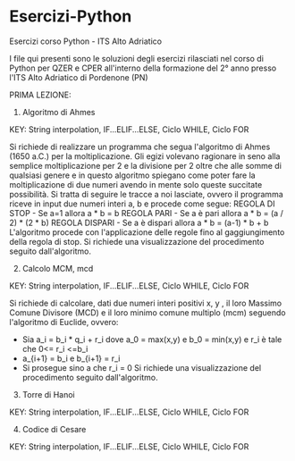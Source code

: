 # Esercizi-Python
Esercizi corso Python - ITS Alto Adriatico

I file qui presenti sono le soluzioni degli esercizi rilasciati nel corso di Python per QZER e CPER all'interno della formazione del 2° anno presso l'ITS Alto Adriatico di Pordenone (PN)

PRIMA LEZIONE:
1) Algoritmo di Ahmes

KEY: String interpolation, IF...ELIF...ELSE, Ciclo WHILE, Ciclo FOR

Si richiede di realizzare un programma che segua l'algoritmo di Ahmes (1650 a.C.) per la moltiplicazione. Gli egizi volevano ragionare in seno alla semplice moltiplicazione per 2 e la divisione per 2 oltre che alle somme di qualsiasi genere e in questo algoritmo spiegano come poter fare la moltiplicazione di due numeri avendo in mente solo queste succitate possibilità. Si tratta di seguire le tracce a noi lasciate, ovvero il programma riceve in input due numeri interi a, b e procede come segue:
  REGOLA DI STOP  - Se a=1 allora a * b = b
  REGOLA PARI     - Se a è pari allora a * b = (a / 2) * (2 * b)
  REGOLA DISPARI  - Se a è dispari allora a * b = (a-1) * b + b
L'algoritmo procede con l'applicazione delle regole fino al gaggiungimento della regola di stop. Si richiede una visualizzazione del procedimento seguito dall'algoritmo.

2) Calcolo MCM, mcd

KEY: String interpolation, IF...ELIF...ELSE, Ciclo WHILE, Ciclo FOR

Si richiede di calcolare, dati due numeri interi positivi x, y , il loro Massimo Comune Divisore (MCD) e il loro minimo comune multiplo (mcm) seguendo l'algoritmo di Euclide, ovvero:
  - Sia a_i = b_i * q_i + r_i dove a_0 = max(x,y) e b_0 = min(x,y) e r_i è tale che 0<= r_i <=b_i
  - a_{i+1} = b_i e b_{i+1} = r_i
  - Si prosegue sino a che r_i = 0 
Si richiede una visualizzazione del procedimento seguito dall'algoritmo.

3) Torre di Hanoi

KEY: String interpolation, IF...ELIF...ELSE, Ciclo WHILE, Ciclo FOR

4) Codice di Cesare

KEY: String interpolation, IF...ELIF...ELSE, Ciclo WHILE, Ciclo FOR
